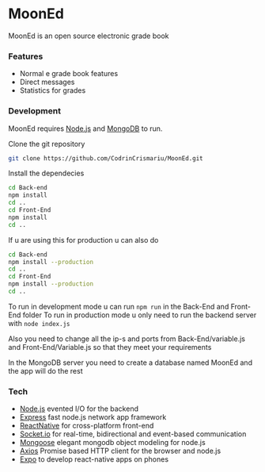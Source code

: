 # MoonEd
MoonEd is an open source electronic grade book 

### Features
- Normal e grade book features
- Direct messages
- Statistics for grades

### Development
MoonEd requires [Node.js](https://nodejs.org/) and [MongoDB](https://www.mongodb.com/) to run. 

Clone the git repository
```sh
git clone https://github.com/CodrinCrismariu/MoonEd.git
```
Install the dependecies
```sh
cd Back-end
npm install
cd ..
cd Front-End
npm install
cd ..
```
If u are using this for production u can also do
```sh
cd Back-end 
npm install --production
cd ..
cd Front-End 
npm install --production
cd ..
```
To run in development mode u can run ```npm run``` in the Back-End and Front-End folder 
To run in production mode u only need to run the backend server with ```node index.js```

Also you need to change all the ip-s and ports from Back-End/variable.js and Front-End/Variable.js
so that they meet your requirements

In the MongoDB server you need to create a database named MoonEd and the app will do the rest

### Tech
- [Node.js](https://nodejs.org/en/) evented I/O for the backend
- [Express](http://expressjs.com/) fast node.js network app framework
- [ReactNative](https://reactnative.dev/) for cross-platform front-end
- [Socket.io](https://socket.io/) for real-time, bidirectional and event-based communication
- [Mongoose](https://mongoosejs.com/) elegant mongodb object modeling for node.js
- [Axios](https://axios-http.com/docs/intro) Promise based HTTP client for the browser and node.js
- [Expo](https://expo.dev/) to develop react-native apps on phones
